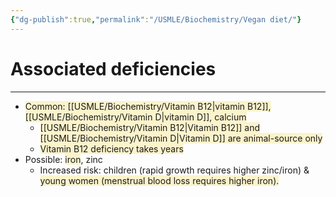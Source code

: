 ```yaml
---
{"dg-publish":true,"permalink":"/USMLE/Biochemistry/Vegan diet/"}
---
```


# Associated deficiencies
---
- <span style="background:rgba(240, 200, 0, 0.2)">Common: [[USMLE/Biochemistry/Vitamin B12\|vitamin B12]], [[USMLE/Biochemistry/Vitamin D\|vitamin D]], calcium</span>
	- <span style="background:rgba(240, 200, 0, 0.2)">[[USMLE/Biochemistry/Vitamin B12\|Vitamin B12]] and [[USMLE/Biochemistry/Vitamin D\|Vitamin D]] are animal-source only</span>
	- <span style="background:rgba(240, 200, 0, 0.2)">Vitamin B12 deficiency takes years</span>
- Possible: <span style="background:rgba(240, 200, 0, 0.2)">iron</span>, zinc
	- Increased risk: children (rapid growth requires higher zinc/iron) & <span style="background:rgba(240, 200, 0, 0.2)">young women (menstrual blood loss requires higher iron).</span>
